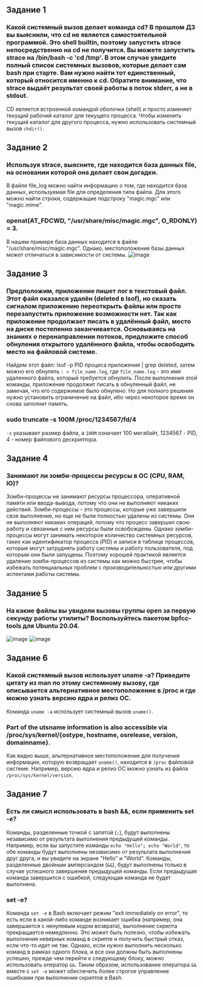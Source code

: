 ## Задание 1
### Какой системный вызов делает команда cd? В прошлом ДЗ вы выяснили, что cd не является самостоятельной программой. Это shell builtin, поэтому запустить strace непосредственно на cd не получится. Вы можете запустить strace на /bin/bash -c 'cd /tmp'. В этом случае увидите полный список системных вызовов, которые делает сам bash при старте. Вам нужно найти тот единственный, который относится именно к cd. Обратите внимание, что strace выдаёт результат своей работы в поток stderr, а не в stdout.
CD является встроенной командой оболочки (shell) и просто изменяет текущий рабочий каталог для текущего процесса. Чтобы изменить текущий каталог для другого процесса, нужно использовать системный вызов `chdir()`.
## Задание 2
### Используя strace, выясните, где находится база данных file, на основании которой она делает свои догадки.
В файле file_log можно найти информацию о том, где находится база данных, используемая file для определения типа файла. Для этого можно найти строки, содержащие подстроку "magic.mgc" или "magic.mime". 
### openat(AT_FDCWD, "/usr/share/misc/magic.mgc", O_RDONLY) = 3. 
В нашем примере база данных находится в файле "/usr/share/misc/magic.mgc". Однако, местоположение базы данных может отличаться в зависимости от системы.
![image](https://user-images.githubusercontent.com/126553776/229482629-a2552372-4c8b-4544-abd1-ed52d4357770.png)
## Задание 3
### Предположим, приложение пишет лог в текстовый файл. Этот файл оказался удалён (deleted в lsof), но сказать сигналом приложению переоткрыть файлы или просто перезапустить приложение возможности нет. Так как приложение продолжает писать в удалённый файл, место на диске постепенно заканчивается. Основываясь на знаниях о перенаправлении потоков, предложите способ обнуления открытого удалённого файла, чтобы освободить место на файловой системе.
Найдем этот файл: lsof -p PID процеса приложения | grep deleted, затем можно его обнулить `: > file_name.log`, где `file_name.log` - это имя удаленного файла, который требуется обнулить.  После выполнения этой команды, приложение продолжит писать в обнуленный файл, не замечая, что его содержимое было обнулено. Но для полного решения нужно установить ограничение на файл, ибо через некоторое время он снова заполнит память.
### sudo truncate -s 100M /proc/1234567/fd/4
`-s` указывает размер файла, а `100M` означает 100 мегабайт, 1234567 - PID, 4 - номер файлового дескриптора.
## Задание 4
### Занимают ли зомби-процессы ресурсы в ОС (CPU, RAM, IO)?
Зомби-процессы не занимают ресурсы процессора, оперативной памяти или ввода-вывода, потому что они не выполняют никаких действий. Зомби-процессы - это процессы, которые уже завершили свое выполнение, но еще не были полностью удалены из системы. Они не выполняют никаких операций, потому что процесс завершил свою работу и связанные с ним ресурсы были освобождены. Однако зомби-процессы могут занимать некоторое количество системных ресурсов, таких как идентификатор процесса (PID) и записи в таблице процессов, которые могут затруднять работу системы и работу пользователя, под которым они были запущены. Поэтому хорошей практикой является удаление зомби-процессов из системы как можно быстрее, чтобы избежать потенциальных проблем с производительностью или другими аспектами работы системы.
## Задание 5
### На какие файлы вы увидели вызовы группы open за первую секунду работы утилиты? Воспользуйтесь пакетом bpfcc-tools для Ubuntu 20.04.
![image](https://user-images.githubusercontent.com/126553776/229495541-a7b3fe60-6fca-4b73-b328-6c705329152e.png)
![image](https://user-images.githubusercontent.com/126553776/229496048-48d6849d-8b21-4837-9801-5a83c280b866.png)
## Задание 6
### Какой системный вызов использует uname -a? Приведите цитату из man по этому системному вызову, где описывается альтернативное местоположение в /proc и где можно узнать версию ядра и релиз ОС.
Команда `uname -a` использует системный вызов `uname()`. 
### Part of the utsname information is also accessible via /proc/sys/kernel/{ostype, hostname, osrelease, version, domainname}.
Как видно выше, альтернативное местоположение для получения информации, которую возвращает `uname()`, находится в `/proc` файловой системе. Например, версию ядра и релиз ОС можно узнать из файла `/proc/sys/kernel/version`.
## Задание 7
### Есть ли смысл использовать в bash &&, если применить set -e?
Команды, разделенные точкой с запятой (`;`), будут выполнены независимо от результата выполнения предыдущей команды. Например, если вы запустите команды `echo "Hello"; echo "World"`, то обе команды будут выполнены независимо от результата выполнения друг друга, и вы увидите на экране "Hello" и "World". Команды, разделенные двойным амперсандом (`&&`), будут выполнены только в случае успешного завершения предыдущей команды. Если предыдущая команда завершится с ошибкой, следующая команда не будет выполнена.
### set -e?
Команда `set -e` в Bash включает режим "exit immediately on error", то есть если в какой-либо команде возникает ошибка (например, она завершается с ненулевым кодом возврата), выполнение скрипта прекращается немедленно. Это может быть полезно, чтобы избежать выполнения неверных команд в скрипте и получить быстрый отказ, если что-то идет не так. Однако, если нужно выполнить несколько команд в рамках одного блока, и все они должны быть выполнены успешно, прежде чем перейти к следующему блоку, можно использовать оператор `&&`. Таким образом, использование оператора `&&` вместе с `set -e` может обеспечить более строгое управление ошибками при выполнении скриптов в Bash.
